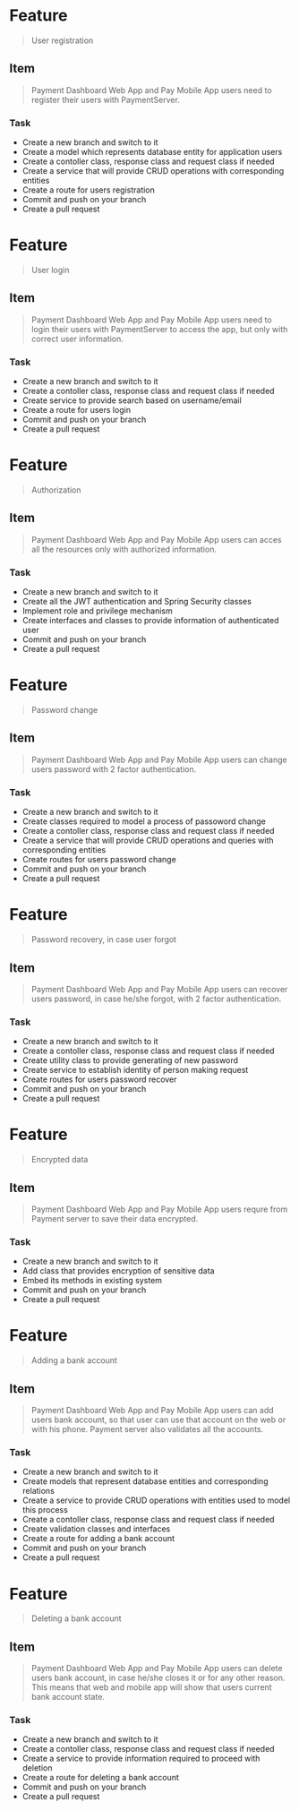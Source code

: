 # Feature

> User registration

## Item

> Payment Dashboard Web App and Pay Mobile App users need to register their users with PaymentServer.

### Task

* Create a new branch and switch to it
* Create a model which represents database entity for application users
* Create a contoller class, response class and request class if needed
* Create a service that will provide CRUD operations with corresponding entities
* Create a route for users registration
* Commit and push on your branch
* Create a pull request




# Feature

> User login

## Item

> Payment Dashboard Web App and Pay Mobile App users need to login their users with PaymentServer to access the app, but only with correct user information.

### Task

* Create a new branch and switch to it
* Create a contoller class, response class and request class if needed
* Create service to provide search based on username/email
* Create a route for users login
* Commit and push on your branch
* Create a pull request




# Feature

> Authorization

## Item

> Payment Dashboard Web App and Pay Mobile App users can acces all the resources only with authorized information.

### Task

* Create a new branch and switch to it
* Create all the JWT authentication and Spring Security classes
* Implement role and privilege mechanism
* Create interfaces and classes to provide information of authenticated user
* Commit and push on your branch
* Create a pull request



# Feature

> Password change

## Item

> Payment Dashboard Web App and Pay Mobile App users can change users password with 2 factor authentication.

### Task

* Create a new branch and switch to it
* Create classes required to model a process of passoword change 
* Create a contoller class, response class and request class if needed
* Create a service that will provide CRUD operations and queries with corresponding entities
* Create routes for users password change 
* Commit and push on your branch
* Create a pull request



# Feature

> Password recovery, in case user forgot

## Item

> Payment Dashboard Web App and Pay Mobile App users can recover users password, in case he/she forgot, with 2 factor authentication.

### Task

* Create a new branch and switch to it
* Create a contoller class, response class and request class if needed
* Create utility class to provide generating of new password
* Create service to establish identity of person making request
* Create routes for users password recover
* Commit and push on your branch
* Create a pull request




# Feature

> Encrypted data

## Item

> Payment Dashboard Web App and Pay Mobile App users requre from Payment server to save their data encrypted.

### Task

* Create a new branch and switch to it
* Add class that provides encryption of sensitive data
* Embed its methods in existing system 
* Commit and push on your branch
* Create a pull request



# Feature

> Adding a bank account

## Item

> Payment Dashboard Web App and Pay Mobile App users can add users bank account, so that user can use that account on the web or with his phone. Payment server also validates all the accounts.

### Task

* Create a new branch and switch to it
* Create models that represent database entities and corresponding relations 
* Create a service to provide CRUD operations with entities used to model this process
* Create a contoller class, response class and request class if needed
* Create validation classes and interfaces 
* Create a route for adding a bank account
* Commit and push on your branch
* Create a pull request



# Feature

> Deleting a bank account

## Item

> Payment Dashboard Web App and Pay Mobile App users can delete users bank account, in case he/she closes it or for any other reason. This means that web and mobile app will show that users current bank account state.

### Task

* Create a new branch and switch to it
* Create a contoller class, response class and request class if needed
* Create a service to provide information required to proceed with deletion
* Create a route for deleting a bank account
* Commit and push on your branch
* Create a pull request
